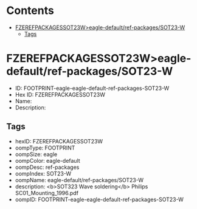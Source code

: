 



Contents
========

* [FZEREFPACKAGESSOT23W>eagle-default/ref-packages/SOT23-W](#fzerefpackagessot23weagle-defaultref-packagessot23-w)
	* [Tags](#tags)

# FZEREFPACKAGESSOT23W>eagle-default/ref-packages/SOT23-W

- ID: FOOTPRINT-eagle-eagle-default-ref-packages-SOT23-W
- Hex ID: FZEREFPACKAGESSOT23W
- Name: 
- Description: 

## Tags

- hexID: FZEREFPACKAGESSOT23W
- oompType: FOOTPRINT
- oompSize: eagle
- oompColor: eagle-default
- oompDesc: ref-packages
- oompIndex: SOT23-W
- oompName: eagle-default/ref-packages/SOT23-W
- description: &lt;b&gt;SOT323 Wave soldering&lt;/b&gt; Philips SC01_Mounting_1996.pdf
- oompID: FOOTPRINT-eagle-eagle-default-ref-packages-SOT23-W
